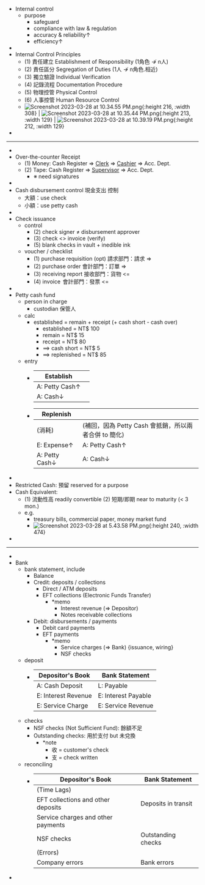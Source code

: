 - Internal control
	- purpose
		- safeguard
		- compliance with law & regulation
		- accuracy & reliability↑
		- efficiency↑
-
- Internal Control Principles
	- (1) 責任建立 Establishment of Responsibility   (1角色 $\not\to$ n人)
	- (2) 責任區分 Segregation of Duties   (1人 $\not\to$ n角色.相近)
	- (3) 獨立驗證 Individual Verification
	- (4) 記錄流程 Documentation Procedure
	- (5) 物理控管 Physical Control
	- (6) 人事控管 Human Resource Control
	- ![Screenshot 2023-03-28 at 10.34.55 PM.png](Screenshot_2023-03-28_at_10.34.55_PM_1680014098675_0.png){:height 216, :width 308} | ![Screenshot 2023-03-28 at 10.35.44 PM.png](Screenshot_2023-03-28_at_10.35.44_PM_1680014149218_0.png){:height 213, :width 129} | ![Screenshot 2023-03-28 at 10.39.19 PM.png](Screenshot_2023-03-28_at_10.39.19_PM_1680014367604_0.png){:height 212, :width 129}
-
- ---
-
- Over-the-counter Receipt
	- (1) Money:  Cash Register => <u>Clerk</u> => <u>Cashier</u> => Acc. Dept.
	- (2) Tape:  Cash Register => <u>Supervisor</u> => Acc. Dept.
		- ※
		  need signatures
-
- Cash disbursement control 現金支出 控制
	- 大額：use check
	- 小額：use petty cash
-
- Check issuance
	- control
		- (2) check signer $\neq$ disbursement approver
		- (3) check <> invoice (verify)
		- (5) blank checks in vault + inedible ink
	- voucher / checklist
		- (1) purchase requisition (opt)  請求部門：請求 =>
		- (2) purchase order                      會計部門：訂單 =>
		- (3) receiving report                     接收部門：貨物 <=
		- (4) invoice                                     $\,$會計部門：發票 <=
-
- Petty cash fund
	- person in charge
		- custodian 保管人
	- calc
		- established = remain + receipt (+ cash short - cash over)
			- established = NT$ 100
			- remain = NT$ 15
			- receipt = NT$ 80
			- $\implies$ cash short = NT$ 5
			- $\implies$ replenished = NT$ 85
	- entry
		- | Establish          |  |
		  | ------------------- | -------------------------- |
		  | A: Petty Cash↑ |       |
		  | A: Cash↓   |                 |
		- | Replenish          ||
		  |--|--|
		  |(消耗)|(補回，因為 Petty Cash 會抵銷，所以兩者合併 to 簡化)|
		  | E: Expense↑ | A: Petty Cash↑      |
		  | A: Petty Cash↓  | A: Cash↓                   |
-
- Restricted Cash:  預留 reserved for a purpose
- Cash Equivalent:
	- (1) 流動性高 readily convertible
	  (2) 短期/即期 near to maturity (< 3 mon.)
	- e.g.
		- treasury bills, commercial paper, money market fund
		- ![Screenshot 2023-03-28 at 5.43.58 PM.png](Screenshot_2023-03-28_at_5.43.58_PM_1679996644425_0.png){:height 240, :width 474}
-
- ---
-
- Bank
	- bank statement, include
		- Balance
		- Credit:  deposits / collections
			- Direct / ATM deposits
			- EFT collections                   (Electronic Funds Transfer)
				- *memo
					- Interest revenue (=> Depositor)
					- Notes receivable collections
		- Debit:  disbursements / payments
			- Debit card payments
			- EFT payments
				- *memo
					- Service charges (=> Bank)  {issuance, wiring}
					- NSF checks
	- deposit
		- |Depositor's Book|Bank Statement|
		  |--|--|
		  |A: Cash Deposit|L: Payable|
		  |E: Interest Revenue|E: Interest Payable|
		  |E: Service Charge|E: Service Revenue|
	- checks
		- NSF checks (Not Sufficient Fund):  餘額不足
		- Outstanding checks:  用於支付 but 未兌換
			- *note
				- 收 = customer's check
				- 支 = check written
	- reconciling
		- |Depositor's Book|Bank Statement|
		  |--|--|
		  |(Time Lags)||
		  |EFT collections and other deposits|Deposits in transit|
		  |Service charges and other payments||
		  |NSF checks|Outstanding checks|
		  |(Errors)||
		  |Company errors|Bank errors|
-